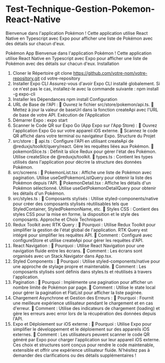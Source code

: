 # Test-Technique-Gestion-Pokemon-React-Native
Bienvenue dans l'application Pokémon ! Cette application utilise React Native en Typescript avec Expo pour afficher une liste de Pokémon avec des détails sur chacun d'eux.

Pokémon App
Bienvenue dans l'application Pokémon ! Cette application utilise React Native en Typescript avec
Expo pour afficher une liste de Pokémon avec des détails sur chacun d'eux.
Installation
1. Cloner le Répertoire
git clone https://github.com/votre-nom/votre-repository.git cd votre-repository
2. Installer Expo CLI
Assurez-vous d'avoir Expo CLI installé globalement. Si ce n'est pas le cas, installez-le avec la
commande suivante :
npm install -g expo-cli
3. Installer les Dépendances
npm install
Configuration
1. URL de Base de l'API :
 Ouvrez le fichier src/store/pokemon/api.ts.
 Mettez à jour la valeur de baseUrl dans la fonction createApi avec l'URL de base de
votre API.
Exécution de l'Application
1. Démarrer Expo :
expo start
2. Scanner le Code QR sur Expo Go (App Expo sur l'App Store) :
 Ouvrez l'application Expo Go sur votre appareil iOS externe.
 Scannez le code QR affiché dans votre terminal ou navigateur Expo.
Structure du Projet
1. src/store :
 api.ts : Configure l'API en utilisant createApi de @reduxjs/toolkit/query/react. Gère les
requêtes liées aux Pokémon.
 pokemonSlice.ts : Définit la slice Redux pour gérer l'état des Pokémon. Utilise createSlice de
@reduxjs/toolkit.
 types.ts : Contient les types utilisés dans l'application pour décrire la structure des données
Pokémon.
2. src/screens :
 PokemonList.tsx : Affiche une liste de Pokémon avec pagination. Utilise
useGetPokemonListQuery pour obtenir la liste des Pokémon depuis l'API.
 PokemonDetail.tsx : Affiche les détails d'un Pokémon sélectionné. Utilise
useGetPokemonDetailQuery pour obtenir les détails d'un Pokémon.
3. src/styles.ts :
 Composants stylisés : Utilise styled-components/native pour créer des composants stylisés
réutilisables tels que StyledContainer, StyledPokemonName, etc.
 Styles CSS : Contient des styles CSS pour la mise en forme, la disposition et le style des
composants.
Approche et Choix Techniques
1. Redux Toolkit avec RTK Query :
 Pourquoi : Utilise Redux Toolkit pour simplifier la gestion de l'état global de l'application. RTK
Query est intégré pour simplifier les requêtes API.
 Comment : Configuré avec configureStore et utilise createApi pour gérer les requêtes d'API.
2. React Navigation :
 Pourquoi : Utilise React Navigation pour une navigation fluide entre les écrans.
 Comment : Les écrans sont organisés avec un Stack.Navigator dans App.tsx.
3. Styled Components :
 Pourquoi : Utilise styled-components/native pour une approche de stylage propre et
maintenable.
 Comment : Les composants stylisés sont définis dans styles.ts et réutilisés à travers
l'application.
4. Pagination :
 Pourquoi : Implémente une pagination pour afficher un nombre limité de Pokémon par page.
 Comment : Utilise le state local pour gérer la pagination et FlatList pour afficher la liste
paginée.
5. Chargement Asynchrone et Gestion des Erreurs :
 Pourquoi : Fournit une meilleure expérience utilisateur pendant le chargement et en cas
d'erreur.
 Comment : Utilise des indicateurs de chargement (loading) et gère les erreurs avec error lors
de la récupération des données depuis l'API.
6. Expo et Déploiement sur iOS externe :
 Pourquoi : Utilise Expo pour simplifier le développement et le déploiement sur des appareils
iOS externes.
 Comment : Les utilisateurs peuvent scanner le code QR généré par Expo pour charger
l'application sur leur appareil iOS externe.
Ces choix et structures sont conçus pour rendre le code maintenable, extensible et offrir une
expérience utilisateur fluide. N'hésitez pas à demander des clarifications ou des détails
supplémentaires ! 
